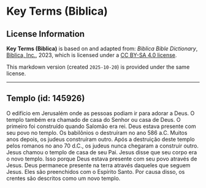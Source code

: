 # Key Terms (Biblica)

## License Information

**Key Terms (Biblica)** is based on and adapted from: _Biblica Bible Dictionary_, [Biblica, Inc.](https://www.biblica.com/), 2023, which is licensed under a [CC BY-SA 4.0 license](https://creativecommons.org/licenses/by-sa/4.0/legalcode.en).

This markdown version (created `2025-10-20`) is provided under the same license.



--------------------------------

## Templo (id: 145926)

O edifício em Jerusalém onde as pessoas podiam ir para adorar a Deus. O templo também era chamado de casa do Senhor ou casa de Deus. O primeiro foi construído quando Salomão era rei. Deus estava presente com seu povo no templo. Os babilônios o destruíram no ano 586 a.C. Muitos anos depois, os judeus construíram outro. Após a destruição deste templo pelos romanos no ano 70 d.C., os judeus nunca chegaram a construir outro. Jesus chamou o templo de casa de seu Pai. Jesus disse que seu corpo era o novo templo. Isso porque Deus estava presente com seu povo através de Jesus. Deus permanece presente na terra através daqueles que seguem Jesus. Eles são preenchidos com o Espírito Santo. Por causa disso, os crentes são descritos como um novo templo.


